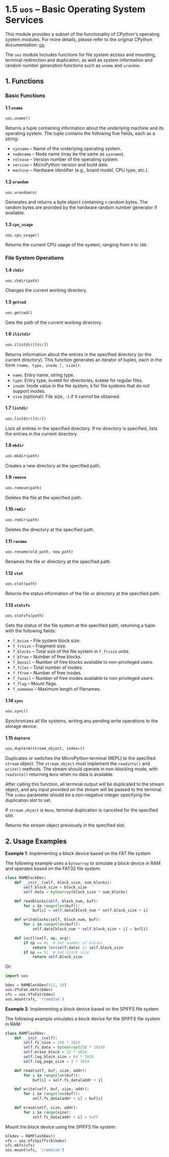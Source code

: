 # 1.5 `uos` – Basic Operating System Services

This module provides a subset of the functionality of CPython's operating system modules. For more details, please refer to the original CPython documentation: [os](https://docs.python.org/3.5/library/os.html#module-os).

The `uos` module includes functions for file system access and mounting, terminal redirection and duplication, as well as system information and random number generation functions such as `uname` and `urandom`.

## 1. Functions

### Basic Functions

#### 1.1 `uname`

```python
uos.uname()
```

Returns a tuple containing information about the underlying machine and its operating system. The tuple contains the following five fields, each as a string:

- `sysname` – Name of the underlying operating system.
- `nodename` – Node name (may be the same as `sysname`).
- `release` – Version number of the operating system.
- `version` – MicroPython version and build date.
- `machine` – Hardware identifier (e.g., board model, CPU type, etc.).

#### 1.2 `urandom`

```python
uos.urandom(n)
```

Generates and returns a byte object containing `n` random bytes. The random bytes are provided by the hardware random number generator if available.

#### 1.3 `cpu_usage`

```python
uos.cpu_usage()
```

Returns the current CPU usage of the system, ranging from `0` to `100`.

### File System Operations

#### 1.4 `chdir`

```python
uos.chdir(path)
```

Changes the current working directory.

#### 1.5 `getcwd`

```python
uos.getcwd()
```

Gets the path of the current working directory.

#### 1.6 `ilistdir`

```python
uos.ilistdir([dir])
```

Returns information about the entries in the specified directory (or the current directory). This function generates an iterator of tuples, each in the form `(name, type, inode [, size])`.

- `name`: Entry name, string type.
- `type`: Entry type, `0x4000` for directories, `0x8000` for regular files.
- `inode`: Inode value in the file system, `0` for file systems that do not support inodes.
- `size` (optional): File size, `-1` if it cannot be obtained.

#### 1.7 `listdir`

```python
uos.listdir([dir])
```

Lists all entries in the specified directory. If no directory is specified, lists the entries in the current directory.

#### 1.8 `mkdir`

```python
uos.mkdir(path)
```

Creates a new directory at the specified path.

#### 1.9 `remove`

```python
uos.remove(path)
```

Deletes the file at the specified path.

#### 1.10 `rmdir`

```python
uos.rmdir(path)
```

Deletes the directory at the specified path.

#### 1.11 `rename`

```python
uos.rename(old_path, new_path)
```

Renames the file or directory at the specified path.

#### 1.12 `stat`

```python
uos.stat(path)
```

Returns the status information of the file or directory at the specified path.

#### 1.13 `statvfs`

```python
uos.statvfs(path)
```

Gets the status of the file system at the specified path, returning a tuple with the following fields:

- `f_bsize` – File system block size.
- `f_frsize` – Fragment size.
- `f_blocks` – Total size of the file system in `f_frsize` units.
- `f_bfree` – Number of free blocks.
- `f_bavail` – Number of free blocks available to non-privileged users.
- `f_files` – Total number of inodes.
- `f_ffree` – Number of free inodes.
- `f_favail` – Number of free inodes available to non-privileged users.
- `f_flag` – Mount flags.
- `f_namemax` – Maximum length of filenames.

#### 1.14 `sync`

```python
uos.sync()
```

Synchronizes all file systems, writing any pending write operations to the storage device.

#### 1.15 `dupterm`

```python
uos.dupterm(stream_object, index=0)
```

Duplicates or switches the MicroPython terminal (REPL) to the specified `stream` object. The `stream_object` must implement the `readinto()` and `write()` methods. The stream should operate in non-blocking mode, with `readinto()` returning `None` when no data is available.

After calling this function, all terminal output will be duplicated to the stream object, and any input provided on the stream will be passed to the terminal. The `index` parameter should be a non-negative integer specifying the duplication slot to set.

If `stream_object` is `None`, terminal duplication is canceled for the specified slot.

Returns the stream object previously in the specified slot.

## 2. Usage Examples

**Example 1**: Implementing a block device based on the FAT file system

The following example uses a `bytearray` to simulate a block device in RAM and operates based on the FAT32 file system:

```python
class RAMBlockDev:
    def __init__(self, block_size, num_blocks):
        self.block_size = block_size
        self.data = bytearray(block_size * num_blocks)

    def readblocks(self, block_num, buf):
        for i in range(len(buf)):
            buf[i] = self.data[block_num * self.block_size + i]

    def writeblocks(self, block_num, buf):
        for i in range(len(buf)):
            self.data[block_num * self.block_size + i] = buf[i]

    def ioctl(self, op, arg):
        if op == 4:  # Get number of blocks
            return len(self.data) // self.block_size
        if op == 5:  # Get block size
            return self.block_size
```

Or:

```python
import uos

bdev = RAMBlockDev(512, 50)
uos.VfsFat.mkfs(bdev)
vfs = uos.VfsFat(bdev)
uos.mount(vfs, '/ramdisk')
```

**Example 2**: Implementing a block device based on the SPIFFS file system

The following example simulates a block device for the SPIFFS file system in RAM:

```python
class RAMFlashDev:
    def __init__(self):
        self.fs_size = 256 * 1024
        self.fs_data = bytearray(256 * 1024)
        self.erase_block = 32 * 1024
        self.log_block_size = 64 * 1024
        self.log_page_size = 4 * 1024

    def read(self, buf, size, addr):
        for i in range(len(buf)):
            buf[i] = self.fs_data[addr + i]

    def write(self, buf, size, addr):
        for i in range(len(buf)):
            self.fs_data[addr + i] = buf[i]

    def erase(self, size, addr):
        for i in range(size):
            self.fs_data[addr + i] = 0xFF
```

Mount the block device using the SPIFFS file system:

```python
blkdev = RAMFlashDev()
vfs = uos.VfsSpiffs(blkdev)
vfs.mkfs(vfs)
uos.mount(vfs, '/ramdisk')
```
